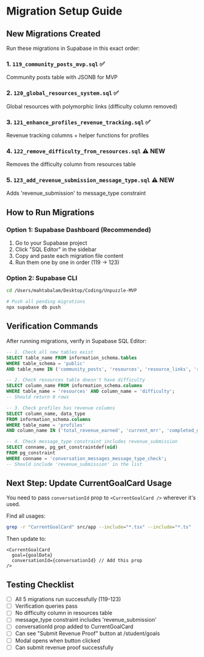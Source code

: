 # Migration Setup Guide

## New Migrations Created

Run these migrations in Supabase in this exact order:

### 1. `119_community_posts_mvp.sql` ✅
Community posts table with JSONB for MVP

### 2. `120_global_resources_system.sql` ✅
Global resources with polymorphic links (difficulty column removed)

### 3. `121_enhance_profiles_revenue_tracking.sql` ✅
Revenue tracking columns + helper functions for profiles

### 4. `122_remove_difficulty_from_resources.sql` ⚠️ NEW
Removes the difficulty column from resources table

### 5. `123_add_revenue_submission_message_type.sql` ⚠️ NEW
Adds 'revenue_submission' to message_type constraint

## How to Run Migrations

### Option 1: Supabase Dashboard (Recommended)
1. Go to your Supabase project
2. Click "SQL Editor" in the sidebar
3. Copy and paste each migration file content
4. Run them one by one in order (119 → 123)

### Option 2: Supabase CLI
```bash
cd /Users/mahtabalam/Desktop/Coding/Unpuzzle-MVP

# Push all pending migrations
npx supabase db push
```

## Verification Commands

After running migrations, verify in Supabase SQL Editor:

```sql
-- 1. Check all new tables exist
SELECT table_name FROM information_schema.tables
WHERE table_schema = 'public'
AND table_name IN ('community_posts', 'resources', 'resource_links', 'resource_interactions');

-- 2. Check resources table doesn't have difficulty
SELECT column_name FROM information_schema.columns
WHERE table_name = 'resources' AND column_name = 'difficulty';
-- Should return 0 rows

-- 3. Check profiles has revenue columns
SELECT column_name, data_type
FROM information_schema.columns
WHERE table_name = 'profiles'
AND column_name IN ('total_revenue_earned', 'current_mrr', 'completed_goals');

-- 4. Check message_type constraint includes revenue_submission
SELECT conname, pg_get_constraintdef(oid)
FROM pg_constraint
WHERE conname = 'conversation_messages_message_type_check';
-- Should include 'revenue_submission' in the list

```

## Next Step: Update CurrentGoalCard Usage

You need to pass `conversationId` prop to `<CurrentGoalCard />` wherever it's used.

Find all usages:
```bash
grep -r "CurrentGoalCard" src/app --include="*.tsx" --include="*.ts"
```

Then update to:
```tsx
<CurrentGoalCard
  goal={goalData}
  conversationId={conversationId} // Add this prop
/>
```

## Testing Checklist

- [ ] All 5 migrations run successfully (119-123)
- [ ] Verification queries pass
- [ ] No difficulty column in resources table
- [ ] message_type constraint includes 'revenue_submission'
- [ ] conversationId prop added to CurrentGoalCard
- [ ] Can see "Submit Revenue Proof" button at /student/goals
- [ ] Modal opens when button clicked
- [ ] Can submit revenue proof successfully
